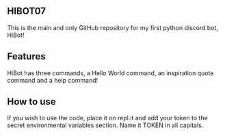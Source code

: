 ## HIBOT07

This is the main and only GitHub repository for my first python discord bot, HiBot!

## Features

HiBot has three commands, a Hello World command, an inspiration quote command and a help command!

## How to use

If you wish to use the code, place it on repl.it and add your token to the secret environmental variables section. Name it TOKEN in all capitals.


